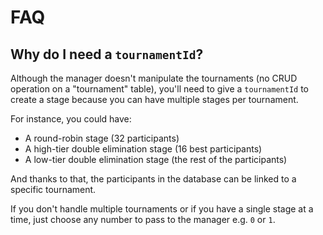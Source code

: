 # FAQ

## Why do I need a `tournamentId`?

Although the manager doesn't manipulate the tournaments (no CRUD operation on a "tournament" table), you'll need to give a `tournamentId` to create a stage because you can have multiple stages per tournament.

For instance, you could have:

- A round-robin stage (32 participants)
- A high-tier double elimination stage (16 best participants)
- A low-tier double elimination stage (the rest of the participants)

And thanks to that, the participants in the database can be linked to a specific tournament.

If you don't handle multiple tournaments or if you have a single stage at a time, just choose any number to pass to the manager e.g. `0` or `1`.